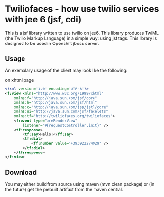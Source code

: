Twiliofaces - how use twilio services with jee 6 (jsf, cdi)
=============================

This is a jsf library written to use twilio on jee6. This library produces TwiML (the Twilio Markup Language) in a simple way: using jsf tags. 
This library is designed to be used in Openshift jboss server.

Usage
-----
An exemplary usage of the client may look like the following:

on xhtml page
```xml
<?xml version="1.0" encoding="UTF-8"?>
<f:view xmlns="http://www.w3c.org/1999/xhtml"
	xmlns:f="http://java.sun.com/jsf/core"
	xmlns:h="http://java.sun.com/jsf/html"
	xmlns:c="http://java.sun.com/jsp/jstl/core"
	xmlns:ui="http://java.sun.com/jsf/facelets"
	xmlns:tf="http://twiliofaces.org/twiliofaces">
	<f:event type="preRenderView"
		listener="#{requestController.init}" />
	<tf:response>
		<tf:say>Hello!</ff:say>
		<tf:dial>
			<ff:number value="+393922274929" />
		</tf:dial>
	</tf:response>
</f:view>
```

Download 
--------
You may either build from source using maven (mvn clean package) or (in the future) get the prebuilt artifact from the maven central.